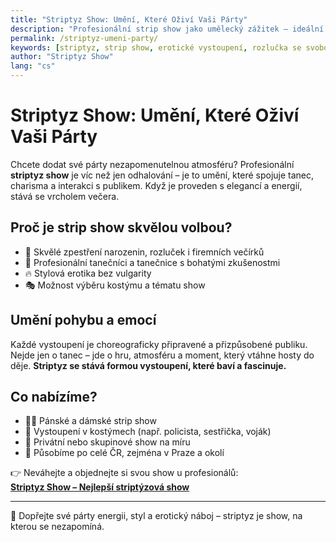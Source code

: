 ```yaml
---
title: "Striptyz Show: Umění, Které Oživí Vaši Párty"
description: "Profesionální strip show jako umělecký zážitek – ideální program pro rozlučky, narozeniny i firemní akce. Objednejte nezapomenutelnou show ještě dnes!"
permalink: /striptyz-umeni-party/
keywords: [striptyz, strip show, erotické vystoupení, rozlučka se svobodou, striptýz Praha, zábava na párty]
author: "Striptyz Show"
lang: "cs"
---
```


# Striptyz Show: Umění, Které Oživí Vaši Párty

Chcete dodat své párty nezapomenutelnou atmosféru? Profesionální **striptyz show** je víc než jen odhalování – je to umění, které spojuje tanec, charisma a interakci s publikem. Když je proveden s elegancí a energií, stává se vrcholem večera.

## Proč je strip show skvělou volbou?

- 🎉 Skvělé zpestření narozenin, rozluček i firemních večírků  
- 💃 Profesionální tanečníci a tanečnice s bohatými zkušenostmi  
- 🔥 Stylová erotika bez vulgarity  
- 🎭 Možnost výběru kostýmu a tématu show

## Umění pohybu a emocí

Každé vystoupení je choreograficky připravené a přizpůsobené publiku. Nejde jen o tanec – jde o hru, atmosféru a moment, který vtáhne hosty do děje. **Striptyz se stává formou vystoupení, které baví a fascinuje.**

## Co nabízíme?

- 👯‍♀️ Pánské a dámské strip show  
- 🕺 Vystoupení v kostýmech (např. policista, sestřička, voják)  
- 🎤 Privátní nebo skupinové show na míru  
- 📍 Působíme po celé ČR, zejména v Praze a okolí

👉 Neváhejte a objednejte si svou show u profesionálů:  
**[Striptyz Show – Nejlepší striptýzová show](https://www.striptyz-show.cz/)**

---

🎊 Dopřejte své párty energii, styl a erotický náboj – striptyz je show, na kterou se nezapomíná.


